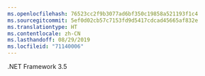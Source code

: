 ```yaml
---
ms.openlocfilehash: 76523cc2f9b3077ad6bf350c19858a521193f1c4
ms.sourcegitcommit: 5ef0d02cb57c7153fd9d5417cdcad45665af832e
ms.translationtype: HT
ms.contentlocale: zh-CN
ms.lasthandoff: 08/29/2019
ms.locfileid: "71140006"
---
```

.NET Framework 3.5